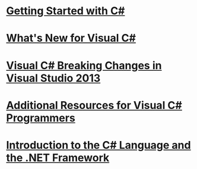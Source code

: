 # [Getting Started with C#](getting-started-with-csharp.md)
# [What's New for Visual C#](whats-new.md)
# [Visual C# Breaking Changes in Visual Studio 2013](breaking-changes-in-visual-studio-2013.md)
# [Additional Resources for Visual C# Programmers](additional-resources.md)
# [Introduction to the C# Language and the .NET Framework](introduction-to-the-csharp-language-and-the-net-framework.md)
